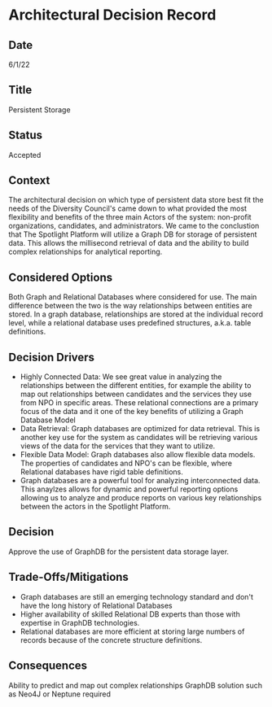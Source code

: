 # Architectural Decision Record
## Date
6/1/22 

## Title
Persistent Storage

## Status
Accepted

## Context 
The architectural decision on which type of persistent data store best fit the needs of the Diversity Council's came down to what provided the most flexibility and benefits of the three main Actors of the system: non-profit organizations, candidates, and administrators. We came to the conclustion that The Spotlight Platform will utilize a Graph DB for storage of  persistent data. This allows the millisecond retrieval of data and the ability to build complex relationships for analytical reporting.

## Considered Options
Both Graph and Relational Databases where considered for use. The main difference between the two is the way relationships between entities are stored. In a graph database, relationships are stored at the individual record level, while a relational database uses predefined structures, a.k.a. table definitions.

## Decision Drivers
* Highly Connected Data: We see great value in analyzing the relationships between the different entities, for example the ability to map out relationships between candidates and the services they use from NPO in specific areas. These relational connections are a primary focus of the data and it one of the key benefits of utilizing a Graph Database Model
* Data Retrieval: Graph databases are optimized for data retrieval. This is another key use for the system as candidates will be retrieving various views of the data for the services that they want to utilize.
* Flexible Data Model: Graph databases also allow flexible data models. The properties of candidates and NPO's can be flexible, where Relational databases have rigid table definitions. 
* Graph databases are a powerful tool for analyzing interconnected data. This anaylzes allows for dynamic and powerful reporting options allowing us to analyze and produce reports on various key relationships between the actors in the Spotlight Platform. 

## Decision
Approve the use of GraphDB for the persistent data storage layer.

## Trade-Offs/Mitigations
* Graph databases are still an emerging technology standard and don't have the long history of Relational Databases
* Higher availability of skilled Relational DB experts than those with expertise in GraphDB technologies.
* Relational databases are more efficient at storing large numbers of records because of the concrete structure definitions.

## Consequences
Ability to predict and map out complex relationships
GraphDB solution such as Neo4J or Neptune required

